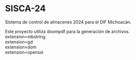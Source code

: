 # SISCA-24
 Sistema de control de almacenes 2024 para el DIF Michoacán.

Este proyecto utiliza doompdf para la generación de archivos.\
extension=mbstring\
extension=gd\
extension=dom\
extension=openssl